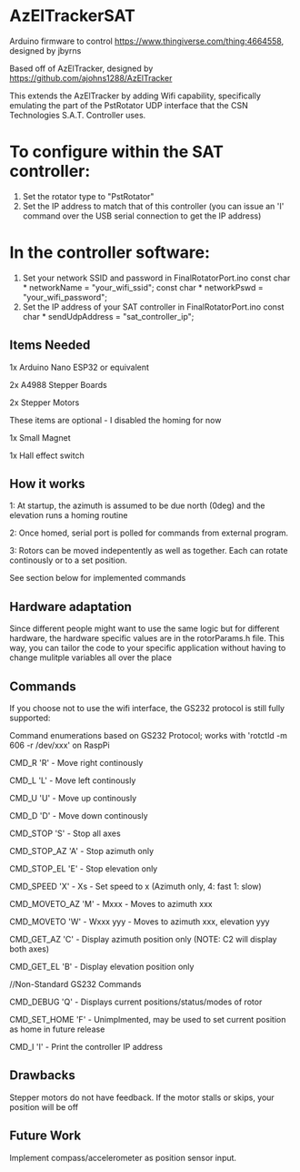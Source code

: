 # AzElTrackerSAT
Arduino firmware to control https://www.thingiverse.com/thing:4664558, designed by jbyrns

Based off of AzElTracker, designed by https://github.com/ajohns1288/AzElTracker

This extends the AzElTracker by adding Wifi capability, specifically emulating the part of the PstRotator UDP interface that the CSN Technologies S.A.T. Controller uses. 

# To configure within the SAT controller:

1. Set the rotator type to "PstRotator"
2. Set the IP address to match that of this controller (you can issue an 'I' command over the USB serial connection to get the IP address)

# In the controller software:

1. Set your network SSID and password in FinalRotatorPort.ino
   const char * networkName = "your_wifi_ssid";
   const char * networkPswd = "your_wifi_password";
2. Set the IP address of your SAT controller in FinalRotatorPort.ino
   const char * sendUdpAddress = "sat_controller_ip";

## Items Needed
1x Arduino Nano ESP32 or equivalent

2x A4988 Stepper Boards

2x Stepper Motors

These items are optional - I disabled the homing for now

1x Small Magnet

1x Hall effect switch


## How it works
1: At startup, the azimuth is assumed to be due north (0deg) and the elevation runs a homing routine

2: Once homed, serial port is polled for commands from external program.

3: Rotors can be moved indepentently as well as together. Each can rotate continously or to a set position.

See section below for implemented commands

## Hardware adaptation

Since different people might want to use the same logic but for different hardware, the hardware specific values are in the rotorParams.h file. This way, you can tailor the code to your specific application without having to change mulitple variables all over the place

## Commands
If you choose not to use the wifi interface, the GS232 protocol is still fully supported: 

Command enumerations based on GS232 Protocol; works with 'rotctld -m 606 -r /dev/xxx' on RaspPi

CMD_R 'R' - Move right continously

CMD_L 'L' - Move left continously

CMD_U 'U' - Move up continously

CMD_D 'D' - Move down continously

CMD_STOP 'S' - Stop all axes

CMD_STOP_AZ 'A' - Stop azimuth only

CMD_STOP_EL 'E' - Stop elevation only

CMD_SPEED 'X' - Xs - Set speed to x (Azimuth only, 4: fast 1: slow)

CMD_MOVETO_AZ 'M' - Mxxx  - Moves to azimuth xxx

CMD_MOVETO 'W' - Wxxx yyy - Moves to azimuth xxx, elevation yyy

CMD_GET_AZ 'C' - Display azimuth position only (NOTE: C2 will display both axes)

CMD_GET_EL 'B' - Display elevation position only

//Non-Standard GS232 Commands

CMD_DEBUG 'Q' - Displays current positions/status/modes of rotor

CMD_SET_HOME 'F' - Unimplmented, may be used to set current position as home in future release

CMD_I 'I' - Print the controller IP address


## Drawbacks
Stepper motors do not have feedback. If the motor stalls or skips, your position will be off

## Future Work
Implement compass/accelerometer as position sensor input.
